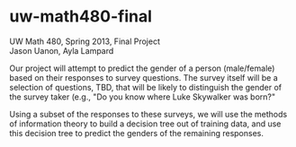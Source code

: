 uw-math480-final
================

UW Math 480, Spring 2013, Final Project  
Jason Uanon, Ayla Lampard

Our project will attempt to predict the gender of a person (male/female) based on their responses to survey questions. The survey itself will be a selection of questions, TBD, that will be likely to distinguish the gender of the survey taker (e.g., "Do you know where Luke Skywalker was born?" 

Using a subset of the responses to these surveys, we will use the methods of information theory to build a decision tree out of training data, and use this decision tree to predict the genders of the remaining responses.
